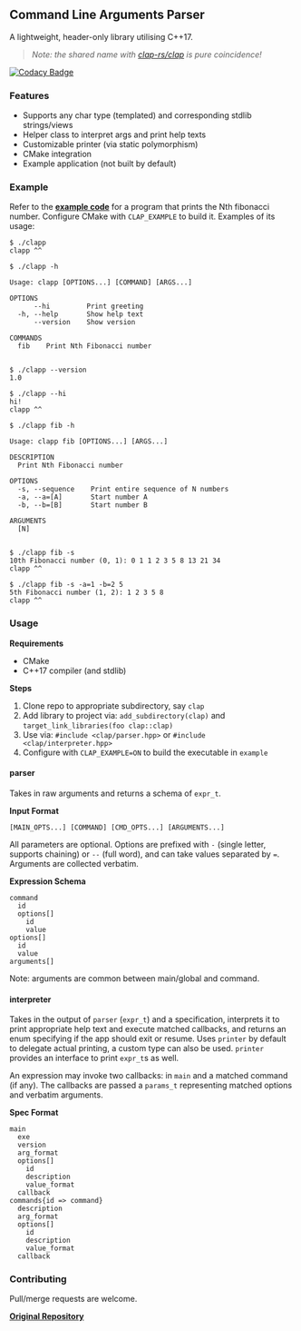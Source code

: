 ## Command Line Arguments Parser

A lightweight, header-only library utilising C++17.

> _Note: the shared name with [clap-rs/clap](https://github.com/clap-rs/clap) is pure coincidence!_

[![Codacy Badge](https://app.codacy.com/project/badge/Grade/7b4a9afebf9b45809207eda599b66326)](https://www.codacy.com/gh/karnkaul/clap/dashboard?utm_source=github.com&utm_medium=referral&utm_content=karnkaul/clap&utm_campaign=Badge_Grade)

### Features

- Supports any char type (templated) and corresponding stdlib strings/views
- Helper class to interpret args and print help texts
- Customizable printer (via static polymorphism)
- CMake integration
- Example application (not built by default)

### Example

Refer to the [**example code**](example/clapp.cpp) for a program that prints the Nth fibonacci number. Configure CMake with `CLAP_EXAMPLE` to build it. Examples of its usage:

```
$ ./clapp
clapp ^^

$ ./clapp -h

Usage: clapp [OPTIONS...] [COMMAND] [ARGS...]

OPTIONS
      --hi         Print greeting
  -h, --help       Show help text
      --version    Show version

COMMANDS
  fib    Print Nth Fibonacci number


$ ./clapp --version
1.0

$ ./clapp --hi
hi!
clapp ^^

$ ./clapp fib -h

Usage: clapp fib [OPTIONS...] [ARGS...]

DESCRIPTION
  Print Nth Fibonacci number

OPTIONS
  -s, --sequence    Print entire sequence of N numbers
  -a, --a=[A]       Start number A
  -b, --b=[B]       Start number B

ARGUMENTS
  [N]


$ ./clapp fib -s
10th Fibonacci number (0, 1): 0 1 1 2 3 5 8 13 21 34
clapp ^^

$ ./clapp fib -s -a=1 -b=2 5
5th Fibonacci number (1, 2): 1 2 3 5 8
clapp ^^
```

### Usage

**Requirements**

- CMake
- C++17 compiler (and stdlib)

**Steps**

1. Clone repo to appropriate subdirectory, say `clap`
1. Add library to project via: `add_subdirectory(clap)` and `target_link_libraries(foo clap::clap)`
1. Use via: `#include <clap/parser.hpp>` or `#include <clap/interpreter.hpp>`
1. Configure with `CLAP_EXAMPLE=ON` to build the executable in `example`

#### parser

Takes in raw arguments and returns a schema of `expr_t`.

**Input Format**

```
[MAIN_OPTS...] [COMMAND] [CMD_OPTS...] [ARGUMENTS...]
```

All parameters are optional. Options are prefixed with `-` (single letter, supports chaining) or `--` (full word), and can take values separated by `=`. Arguments are collected verbatim.

**Expression Schema**

```
command
  id
  options[]
    id
    value
options[]
  id
  value
arguments[]
```

Note: arguments are common between main/global and command.

#### interpreter

Takes in the output of `parser` (`expr_t`) and a specification, interprets it to print appropriate help text and execute matched callbacks, and returns an enum specifying if the app should exit or resume. Uses `printer` by default to delegate actual printing, a custom type can also be used. `printer` provides an interface to print `expr_t`s as well.

An expression may invoke two callbacks: in `main` and a matched command (if any). The callbacks are passed a `params_t` representing matched options and verbatim arguments.

**Spec Format**

```
main
  exe
  version
  arg_format
  options[]
    id
    description
    value_format
  callback
commands{id => command}
  description
  arg_format
  options[]
    id
    description
    value_format
  callback
```

### Contributing

Pull/merge requests are welcome.

**[Original Repository](https://github.com/karnkaul/clap)**
